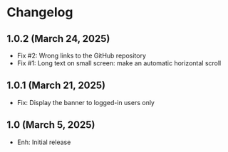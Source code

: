 Changelog
=========

1.0.2 (March 24, 2025)
--------------------
- Fix #2: Wrong links to the GitHub repository
- Fix #1: Long text on small screen: make an automatic horizontal scroll

1.0.1 (March 21, 2025)
--------------------
- Fix: Display the banner to logged-in users only

1.0 (March 5, 2025)
--------------------
- Enh: Initial release
